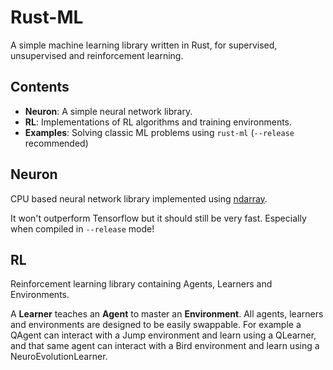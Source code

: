 # Rust-ML

A simple machine learning library written in Rust, for supervised, unsupervised and 
reinforcement learning.

## Contents

- **Neuron**: A simple neural network library.
- **RL**: Implementations of RL algorithms and training environments.
- **Examples**: Solving classic ML problems using `rust-ml` (`--release` recommended)

## Neuron

CPU based neural network library implemented using [ndarray](https://github.com/rust-ndarray/ndarray).


It won't outperform Tensorflow but it should still be very fast. Especially when compiled
in `--release` mode!

## RL

Reinforcement learning library containing Agents, Learners and Environments. 


A **Learner** teaches an **Agent** to master an **Environment**.
All agents, learners and environments are designed to be easily swappable. For
example a QAgent can interact with a Jump environment and learn using a QLearner,
and that same agent can interact with a Bird environment and learn using a
NeuroEvolutionLearner.
